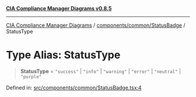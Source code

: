 [**CIA Compliance Manager Diagrams v0.8.5**](../../../../README.md)

***

[CIA Compliance Manager Diagrams](../../../../modules.md) / [components/common/StatusBadge](../README.md) / StatusType

# Type Alias: StatusType

> **StatusType** = `"success"` \| `"info"` \| `"warning"` \| `"error"` \| `"neutral"` \| `"purple"`

Defined in: [src/components/common/StatusBadge.tsx:4](https://github.com/Hack23/cia-compliance-manager/blob/3ae0301247f765ba03c8c0fe645db4718bb8af76/src/components/common/StatusBadge.tsx#L4)
